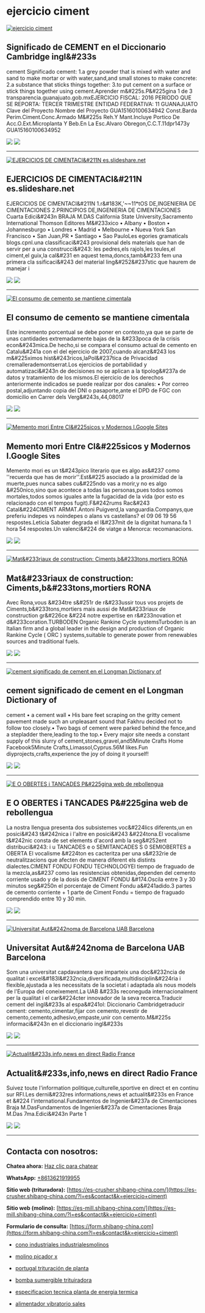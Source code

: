 # ejercicio ciment

<a href="https://swt.shibang-china.com/?l=es&img&k=ejercicio+ciment" target="_blank">![ejercicio ciment](http://static.shibang-china.com/all-800x300/78.jpg)</a>

## Significado de CEMENT en el Diccionario Cambridge ingl&#233s
cement Significado cement: 1.a grey powder that is mixed with water and sand to make mortar or with water,sand,and small stones to make concrete: 2.a substance that sticks things together: 3.to put cement on a surface or stick things together using cement.Aprender m&#225s.P&#225gina 1 de 3 transparencia.guanajuato.gob.mxEJERCICIO FISCAL: 2016 PERIODO QUE SE REPORTA: TERCER TRIMESTRE ENTIDAD FEDERATIVA: 11 GUANAJUATO Clave del Proyecto Nombre del Proyecto GUA15160100634942 Const.Barda Perim.Ciment.Conc.Armado M&#225s Reh.Y Mant.Incluye Portico De Acc.O.Ext.Microplanta Y Beb.En La Esc.Alvaro Obregon,C.C.T.11dpr1473y GUA15160100634952


<a href="https://whatsapp.shibangsoft.com/WhatsApp.php" target="_blank" title="WhatsApp">![](http://static.shibang-china.com/icon/whatsapp.png)</a> <a href="https://swt.shibang-china.com/?l=es&icon&k=ejercicio+ciment" target="_blank">![](http://static.shibang-china.com/icon/chat-es.png)</a>

---

<a href="https://swt.shibang-china.com/?l=es&img&k=ejercicio+ciment" target="_blank">![EJERCICIOS DE CIMENTACI&#211N es.slideshare.net](http://static.shibang-china.com/all-800x300/1083.jpg)</a>

## EJERCICIOS DE CIMENTACI&#211N es.slideshare.net
EJERCICIOS DE CIMENTACI&#211N 1.r&#183K,'~~11*tOS DE,INGENIERIA DE CIMENTACIONES 2.PRINCIPIOS DE,INGENIERIA DE CIMENTACIONES Cuarta Edici&#243n BRAJA M.DAS California State University,Sacramento International Thomson Editores M&#233xico • Albany • Boston • Johannesburgo • Londres • Madrid • Melbourne • Nueva York San Francisco • San Juan,PR • Santiago • Sao PauloLes egories gramaticals blogs.cpnl.una classificaci&#243 provisional dels materials que han de servir per a una construcci&#243: les pedres,els rajols,les teules,el ciment,el guix,la cal&#231 en aquest tema,doncs,tamb&#233 fem una primera cla ssificaci&#243 del material ling&#252&#237stic que haurem de manejar i


<a href="https://whatsapp.shibangsoft.com/WhatsApp.php" target="_blank" title="WhatsApp">![](http://static.shibang-china.com/icon/whatsapp.png)</a> <a href="https://swt.shibang-china.com/?l=es&icon&k=ejercicio+ciment" target="_blank">![](http://static.shibang-china.com/icon/chat-es.png)</a>

---

<a href="https://swt.shibang-china.com/?l=es&img&k=ejercicio+ciment" target="_blank">![El consumo de cemento se mantiene cimentala](http://static.shibang-china.com/all-800x300/985.jpg)</a>

## El consumo de cemento se mantiene cimentala
Este incremento porcentual se debe poner en contexto,ya que se parte de unas cantidades extremadamente bajas de la &#233poca de la crisis econ&#243mica.De hecho,si se compara el consumo actual de cemento en Catalu&#241a con el del ejercicio de 2007,cuando alcanz&#243 los m&#225ximos hist&#243ricos,laPol&#237tica de Privacidad cremallerademontserrat.Los ejercicios de portabilidad y automatizaci&#243n de decisiones no se aplican a la tipolog&#237a de datos y tratamiento de los mismos.El ejercicio de los derechos anteriormente indicados se puede realizar por dos canales: • Por correo postal,adjuntando copia del DNI o pasaporte,ante el DPD de FGC con domicilio en Carrer dels Verg&#243s,44,08017


<a href="https://whatsapp.shibangsoft.com/WhatsApp.php" target="_blank" title="WhatsApp">![](http://static.shibang-china.com/icon/whatsapp.png)</a> <a href="https://swt.shibang-china.com/?l=es&icon&k=ejercicio+ciment" target="_blank">![](http://static.shibang-china.com/icon/chat-es.png)</a>

---

<a href="https://swt.shibang-china.com/?l=es&img&k=ejercicio+ciment" target="_blank">![Memento mori Entre Cl&#225sicos y Modernos I.Google Sites](http://static.shibang-china.com/all-800x300/134.jpg)</a>

## Memento mori Entre Cl&#225sicos y Modernos I.Google Sites
Memento mori es un t&#243pico literario que es algo as&#237 como ''recuerda que has de morir''.Est&#225 asociado a la proximidad de la muerte,pues nunca sabes cu&#225ndo vas a morir,y no es algo &#250nico,sino que acontece a todas las personas,pues todos somos mortales,todos somos iguales ante la fugacidad de la vida (por esto es relacionado con el tempos fugit).F&#242rums Rac&#243 Catal&#224CIMENT ARMAT.Antoni Puigverd,la vanguardia.Companys,que preferiu indepes vs noindepes o alans vs castellans? el 09 06 19 56 respostes.Leticia Sabater degrada el l&#237mit de la dignitat humana.fa 1 hora 54 respostes.Un valenci&#224 de viatge a Menorca: recomanacions.


<a href="https://whatsapp.shibangsoft.com/WhatsApp.php" target="_blank" title="WhatsApp">![](http://static.shibang-china.com/icon/whatsapp.png)</a> <a href="https://swt.shibang-china.com/?l=es&icon&k=ejercicio+ciment" target="_blank">![](http://static.shibang-china.com/icon/chat-es.png)</a>

---

<a href="https://swt.shibang-china.com/?l=es&img&k=ejercicio+ciment" target="_blank">![Mat&#233riaux de construction: Ciments,b&#233tons,mortiers RONA](http://static.shibang-china.com/all-800x300/132.jpg)</a>

## Mat&#233riaux de construction: Ciments,b&#233tons,mortiers RONA
Avec Rona,vous &#234tre s&#251r de r&#233ussir tous vos projets de Ciments,b&#233tons,mortiers mais aussi de Mat&#233riaux de construction gr&#226ce &#224 notre expertise en r&#233novation et d&#233coration.TURBODEN Organic Rankine Cycle systemsTurboden is an Italian firm and a global leader in the design and production of Organic Rankine Cycle ( ORC ) systems,suitable to generate power from renewables sources and traditional fuels.


<a href="https://whatsapp.shibangsoft.com/WhatsApp.php" target="_blank" title="WhatsApp">![](http://static.shibang-china.com/icon/whatsapp.png)</a> <a href="https://swt.shibang-china.com/?l=es&icon&k=ejercicio+ciment" target="_blank">![](http://static.shibang-china.com/icon/chat-es.png)</a>

---

<a href="https://swt.shibang-china.com/?l=es&img&k=ejercicio+ciment" target="_blank">![cement significado de cement en el Longman Dictionary of](http://static.shibang-china.com/all-800x300/1071.jpg)</a>

## cement significado de cement en el Longman Dictionary of
cement • a cement wall • His bare feet scraping on the gritty cement pavement made such an unpleasant sound that Fakhru decided not to follow too closely.• Two bags of cement were parked behind the fence,and a stepladder there,leading to the top.• Every major site needs a constant supply of this slurry of cement,stones,gravel,and5Minute Crafts Home Facebook5Minute Crafts,Limassol,Cyprus.56M likes.Fun diyprojects,crafts,experience the joy of doing it yourself!


<a href="https://whatsapp.shibangsoft.com/WhatsApp.php" target="_blank" title="WhatsApp">![](http://static.shibang-china.com/icon/whatsapp.png)</a> <a href="https://swt.shibang-china.com/?l=es&icon&k=ejercicio+ciment" target="_blank">![](http://static.shibang-china.com/icon/chat-es.png)</a>

---

<a href="https://swt.shibang-china.com/?l=es&img&k=ejercicio+ciment" target="_blank">![E O OBERTES i TANCADES P&#225gina web de rebollengua](http://static.shibang-china.com/all-800x300/1089.jpg)</a>

## E O OBERTES i TANCADES P&#225gina web de rebollengua
La nostra llengua presenta dos subsistemes voc&#224lics diferents,un en posici&#243 t&#242nica i l'altre en posici&#243 &#224tona.El vocalisme t&#242nic consta de set elements d'acord amb la seg&#252ent distribuci&#243: i u TANCADES e o SEMITANCADES S 0 SEMIOBERTES a OBERTA El vocalisme &#224ton es cacteritza per una s&#232rie de neutralitzacions que afecten de manera diferent els distints dialectes.CIMENT FONDU FONDU TECHNOLOGYEl tiempo de fraguado de la mezcla,as&#237 como las resistencias obtenidas,dependen del cemento corriente usado y de la dosis de CIMENT FONDU &#174.Oscila entre 3 y 30 minutos seg&#250n el porcentaje de Ciment Fondu a&#241adido.3 partes de cemento corriente + 1 parte de Ciment Fondu = tiempo de fraguado comprendido entre 10 y 30 min.


<a href="https://whatsapp.shibangsoft.com/WhatsApp.php" target="_blank" title="WhatsApp">![](http://static.shibang-china.com/icon/whatsapp.png)</a> <a href="https://swt.shibang-china.com/?l=es&icon&k=ejercicio+ciment" target="_blank">![](http://static.shibang-china.com/icon/chat-es.png)</a>

---

<a href="https://swt.shibang-china.com/?l=es&img&k=ejercicio+ciment" target="_blank">![Universitat Aut&#242noma de Barcelona UAB Barcelona](http://static.shibang-china.com/all-800x300/238.jpg)</a>

## Universitat Aut&#242noma de Barcelona UAB Barcelona
Som una universitat capdavantera que imparteix una doc&#232ncia de qualitat i excel&#183l&#232ncia,diversificada,multidisciplin&#224ria i flexible,ajustada a les necessitats de la societat i adaptada als nous models de l'Europa del coneixement.La UAB &#233s reconeguda internacionalment per la qualitat i el car&#224cter innovador de la seva recerca.Traducir cement del ingl&#233s al espa&#241ol: Diccionario Cambridgetraducir cement: cemento,cimentar,fijar con cemento,revestir de cemento,cemento,adhesivo,empaste,unir con cemento.M&#225s informaci&#243n en el diccionario ingl&#233s


<a href="https://whatsapp.shibangsoft.com/WhatsApp.php" target="_blank" title="WhatsApp">![](http://static.shibang-china.com/icon/whatsapp.png)</a> <a href="https://swt.shibang-china.com/?l=es&icon&k=ejercicio+ciment" target="_blank">![](http://static.shibang-china.com/icon/chat-es.png)</a>

---

<a href="https://swt.shibang-china.com/?l=es&img&k=ejercicio+ciment" target="_blank">![Actualit&#233s,info,news en direct Radio France](http://static.shibang-china.com/all-800x300/220.jpg)</a>

## Actualit&#233s,info,news en direct Radio France
Suivez toute l'information politique,culturelle,sportive en direct et en continu sur RFI.Les derni&#232res informations,news et actualit&#233s en France et &#224 l'international.Fundamentos de Ingenier&#237a de Cimentaciones Braja M.DasFundamentos de Ingenier&#237a de Cimentaciones Braja M.Das 7ma.Edici&#243n Parte 1


<a href="https://whatsapp.shibangsoft.com/WhatsApp.php" target="_blank" title="WhatsApp">![](http://static.shibang-china.com/icon/whatsapp.png)</a> <a href="https://swt.shibang-china.com/?l=es&icon&k=ejercicio+ciment" target="_blank">![](http://static.shibang-china.com/icon/chat-es.png)</a>

---
## Contacta con nosotros:

**Chatea ahora:** [Haz clic para chatear](https://swt.shibang-china.com?l=es&contact&k=ejercicio+ciment)

**WhatsApp:**  [+8613621919955](https://whatsapp.shibangsoft.com/WhatsApp.php)

**Sitio web (trituradora):** [https://es-crusher.shibang-china.com/](https://es-crusher.shibang-china.com/?l=es&contact&k=ejercicio+ciment)

**Sitio web (molino):** [https://es-mill.shibang-china.com/](https://es-mill.shibang-china.com/?l=es&contact&k=ejercicio+ciment)

**Formulario de consulta:** [https://form.shibang-china.com](https://form.shibang-china.com?l=es&contact&k=ejercicio+ciment)

* [cono industriales industrialesmolinos](../90/cono%20industriales%20industrialesmolinos.md)

* [molino picador x](../87/molino%20picador%20x.md)

* [portugal trituración de planta](../95/portugal%20trituraci%C3%B3n%20de%20planta.md)

* [bomba sumergible trituiradora](../88/bomba%20sumergible%20trituiradora.md)

* [especificacion tecnica planta de energia termica](../87/especificacion%20tecnica%20planta%20de%20energia%20termica.md)

* [alimentador vibratorio sales](../82/alimentador%20vibratorio%20sales.md)